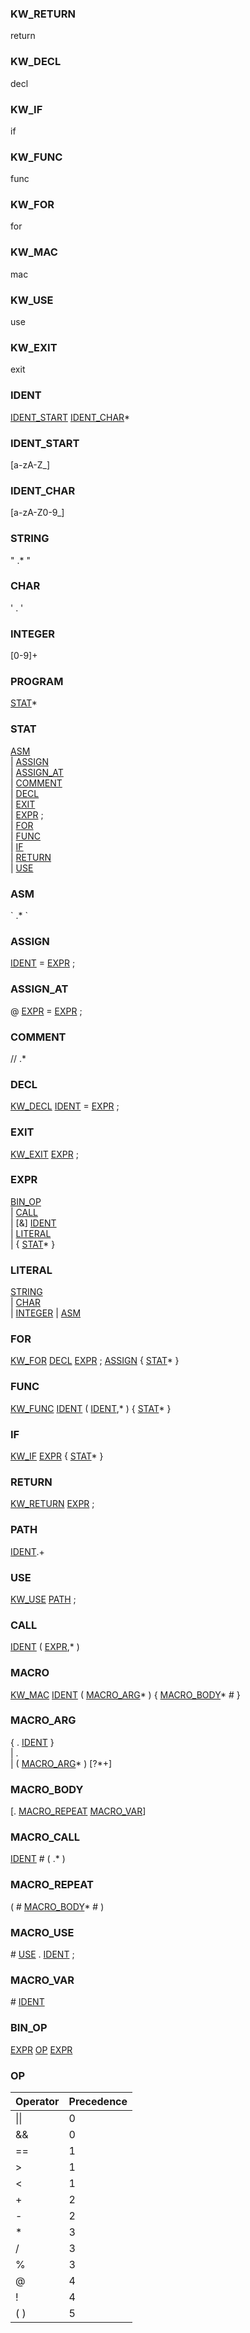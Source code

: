 ### KW_RETURN
return

### KW_DECL
decl

### KW_IF
if

### KW_FUNC
func

### KW_FOR
for

### KW_MAC
mac

### KW_USE
use

### KW_EXIT
exit

### IDENT
[IDENT_START](#ident_start) [IDENT_CHAR](#ident_char)*

### IDENT_START
[a-zA-Z_]

### IDENT_CHAR
[a-zA-Z0-9_]

### STRING
" .* "

### CHAR
' . '

### INTEGER
[0-9]+

### PROGRAM
[STAT](#stat)*

### STAT
[ASM](#asm) \
| [ASSIGN](#assign) \
| [ASSIGN_AT](#assign_at) \
| [COMMENT](#comment) \
| [DECL](#decl) \
| [EXIT](#exit) \
| [EXPR](#expr) ; \
| [FOR](#for) \
| [FUNC](#func) \
| [IF](#if) \
| [RETURN](#return) \
| [USE](#use)

### ASM
\` .* \`

### ASSIGN
[IDENT](#ident) = [EXPR](#expr) ;

### ASSIGN_AT
@ [EXPR](#expr) = [EXPR](#expr) ;

### COMMENT
// .*

### DECL
[KW_DECL](#kw_decl) [IDENT](#ident) = [EXPR](#expr) ;

### EXIT
[KW_EXIT](#kw_exit) [EXPR](#expr) ;

### EXPR
[BIN_OP](#bin_op) \
| [CALL](#call) \
| [&] [IDENT](#ident) \
| [LITERAL](#literal) \
| { [STAT](#stat)* }

### LITERAL
[STRING](#string) \
| [CHAR](#char) \
| [INTEGER](#integer)
| [ASM](#asm)

### FOR
[KW_FOR](#kw_for) [DECL](#decl) [EXPR](#expr) ; [ASSIGN](#assign) { [STAT](#stat)* }

### FUNC
[KW_FUNC](#kw_func) [IDENT](#ident) ( [IDENT](#ident),* ) { [STAT](#stat)* }

### IF
[KW_IF](#kw_if) [EXPR](#expr) { [STAT](#stat)* }

### RETURN
[KW_RETURN](#kw_return) [EXPR](#expr) ;

### PATH
[IDENT](#ident).+

### USE
[KW_USE](#kw_use) [PATH](#path) ;

### CALL
[IDENT](#ident) ( [EXPR](#expr),* )

### MACRO
[KW_MAC](#kw_mac) [IDENT](#ident) ( [MACRO_ARG](#macro_arg)* ) { [MACRO_BODY](#macro_body)* # }

### MACRO_ARG
{ . [IDENT](#ident) } \
| . \
| ( [MACRO_ARG](#macro_arg)* ) [?*+]

### MACRO_BODY
[. [MACRO_REPEAT](#macro_repeat) [MACRO_VAR](#macro_var)]

### MACRO_CALL
[IDENT](#ident) # ( .* )

### MACRO_REPEAT
( # [MACRO_BODY](#macro_body)* # )

### MACRO_USE
\# [USE](#use) . [IDENT](#ident) ;

### MACRO_VAR
\# [IDENT](#ident)

### BIN_OP
[EXPR](#expr) [OP](#op) [EXPR](#expr)

### OP
| Operator | Precedence |
|----------|------------|
| \|\|     | 0          |
| &&       | 0          |
| ==       | 1          |
| >        | 1          |
| <        | 1          |
| +        | 2          |
| -        | 2          |
| *        | 3          |
| /        | 3          |
| %        | 3          |
| @        | 4          |
| !        | 4          |
| (  )     | 5          |
